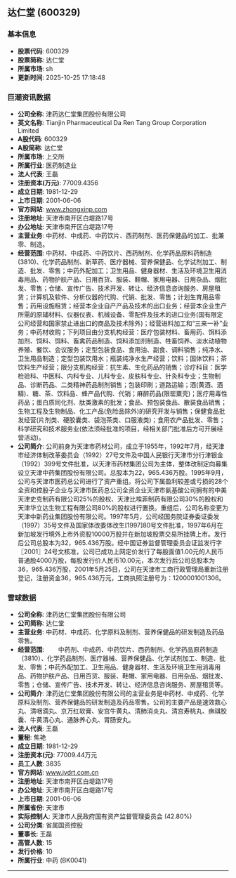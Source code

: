 ## 达仁堂 (600329)

### 基本信息

- **股票代码**: 600329
- **股票简称**: 达仁堂
- **所属市场**: sh
- **更新时间**: 2025-10-25 17:18:48

### 巨潮资讯数据

- **公司全称**: 津药达仁堂集团股份有限公司
- **英文名称**: Tianjin Pharmaceutical Da Ren Tang Group Corporation Limited
- **A股代码**: 600329
- **A股简称**: 达仁堂
- **所属市场**: 上交所
- **所属行业**: 医药制造业
- **法人代表**: 王磊
- **注册资本(万元)**: 77009.4356
- **成立日期**: 1981-12-29
- **上市日期**: 2001-06-06
- **官方网站**: www.zhongxinp.com
- **注册地址**: 天津市南开区白堤路17号
- **办公地址**: 天津市南开区白堤路17号
- **主营业务**: 中药材、中成药、中药饮片、西药制剂、医药保健品的加工、批兼零、制造。
- **经营范围**: 中药材、中成药、中药饮片、西药制剂、化学药品原料药制造(3810)、化学药品制剂、新草药、医疗器械、营养保健品、化学试剂加工、制造、批发、零售；中药外配加工；卫生用品、健身器材、生活及环境卫生用消毒用品、药物护肤产品、日用百货、服装、鞋帽、家用电器、日用杂品、烟批发、零售；仓储、宣传广告、技术开发、转让、经济信息咨询服务、房屋租赁；计算机及软件、分析仪器的代购、代销、批发、零售；计划生育用品零售；药用设施租赁；经营本企业自产产品及技术的出口业务；经营本企业生产所需的原辅材料、仪器仪表、机械设备、零配件及技术的进口业务(国有限定公司经营和国家禁止进出口的商品及技术除外)；经营进料加工和“三来一补”业务；中药材收购；下列项目由分支机构经营：医疗包装材料、畜用药、饵料添加剂、饲料、饵料、畜禽药品制造、饲料添加剂制造、牲畜饲养、淡水动植物养殖、餐饮、会议服务；定型包装食品、食用油、副食、调料销售；纯净水、卫生用品制造；定型包装饮用水；瓶装纯净水生产经营；饮料；固体饮料；茶饮料生产经营；限分支机构经营：抗生素、生化药品的销售；诊疗科目：医学检验科、中医科、内科专业、儿科专业、皮肤科专业、针灸科专业；生物制品、诊断药品、二类精神药品制剂销售；包装印刷；道路运输；酒(黄酒、酒精)、糖、茶、饮料品、蜂产品代购、代销；麻醉药品(限罂粟壳)；医疗用毒性药品；蛋白质同化剂、肽类激素的批发；食品、预包装食品、散装食品销售；生物工程及生物制品、化工产品(危险品除外)的研究开发与销售；保健食品批发经营(片剂类、硬胶囊类、袋泡茶类、口服液类)；食用农产品批发、零售；科学研究和技术服务业(依法须经批准的项目，经相关部门批准后方可开展经营活动)。
- **公司简介**: 公司前身为天津市药材公司，成立于1955年，1992年7月，经天津市经济体制改革委员会（1992）27号文件及中国人民银行天津市分行津银金（1992）399号文件批准，以天津市药材集团公司为主体，整体改制定向募集设立天津中药集团股份有限公司。总股本为22，965.436万股。1995年9月，公司与天津市医药总公司进行了资产重组。将公司下属盈利较差或亏损的28个全资和控股子企业与天津市医药总公司全资企业天津市氨基酸公司拥有的中美天津史克制药有限公司25%的股权、天津比埃菲制药有限公司30%的股权和天津华立达生物工程有限公司80%的股权进行置换。重组后，公司名称变更为天津中新药业集团股份有限公司。1997年5月，公司经国务院证券委证委发（1997）35号文件及国家体改委体改生[1997]80号文件批准，1997年6月在新加坡发行境外上市外资股10000万股并在新加坡股票交易所挂牌上市。发行后公司总股本为32，965.436万股。经中国证券监督管理委员会证监发行字〖2001〗24号文核准，公司已成功上网定价发行了每股面值1.00元的人民币普通股4000万股，每股发行价人民币10.00元，本次发行后公司总股本为36，965.436万股，2001年5月25日，公司在天津市工商行政管理局重新注册登记，注册资金36，965.436万元，工商执照注册号为：1200001001306。

### 雪球数据

- **公司全称**: 津药达仁堂集团股份有限公司
- **公司简称**: 达仁堂
- **主营业务**: 中药材、中成药、化学原料及制剂、营养保健品的研发制造及药品零售。
- **经营范围**: 　　中药剂、中成药、中药饮片、西药制剂、化学药品原药制造（3810）、化学药品制剂、医疗器械、营养保健品、化学试剂加工、制造、批发、零售；中药外配加工、卫生用品、健身器材、生活及环境卫生用消毒用品、药物护肤产品、日用百货、服装、鞋帽、家用电器、日用杂品、烟批发、零售；仓储、宣传广告、技术开发、转让、经济信息咨询服务、房屋租赁等。
- **公司简介**: 津药达仁堂集团股份有限公司的主营业务是中药材、中成药、化学原料及制剂、营养保健品的研发制造及药品零售。公司的主要产品是速效救心丸、清咽滴丸、京万红软膏、安宫牛黄丸、清肺消炎丸、清宫寿桃丸、痹祺胶囊、牛黄清心丸、通脉养心丸、胃肠安丸。
- **法人代表**: 王磊
- **董秘**: 焦艳
- **成立日期**: 1981-12-29
- **注册资本(元)**: 77009.44万元
- **员工人数**: 3835
- **官方网站**: www.jydrt.com.cn
- **注册地址**: 天津市南开区白堤路17号
- **办公地址**: 天津市南开区白堤路17号
- **上市日期**: 2001-06-06
- **所属省份**: 天津市
- **实际控制人**: 天津市人民政府国有资产监督管理委员会 (42.80%)
- **公司分类**: 省属国资控股
- **董事长**: 王磊
- **高管人数**: 15
- **发行价格**: 10
- **所属行业**: 中药 (BK0041)

---